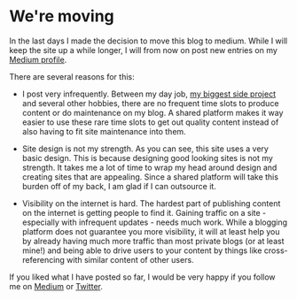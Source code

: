 # We're moving

In the last days I made the decision to move this blog to medium. While I will keep the site up a while longer, I will from now on post new entries on my [Medium profile](https://medium.com/@oxygen0211).

There are several reasons for this:

* I post very infrequently. Between my day job, [my biggest side project](http://www.rides-moto.com) and several other hobbies, there are no frequent time slots to produce content or do maintenance on my blog. A shared platform makes it way easier to use these rare time slots to get out quality content instead of also having to fit site maintenance into them.

* Site design is not my strength. As you can see, this site uses a very basic design. This is because designing good looking sites is not my strength. It takes me a lot of time to wrap my head around design and creating sites that are appealing. Since a shared platform will take this burden off of my back, I am glad if I can outsource it.

* Visibility on the internet is hard. The hardest part of publishing content on the internet is getting people to find it. Gaining traffic on a site - especially with infrequent updates - needs much work. While a blogging platform does not guarantee you more visibility, it will at least help you by already having much more traffic than most private blogs (or at least mine!) and being able to drive users to your content by things like cross-referencing with similar content of other users.

If you liked what I have posted so far, I would be very happy if you follow me on [Medium](https://medium.com/@oxygen0211) or [Twitter](https://twitter.com/oxygen0211).
